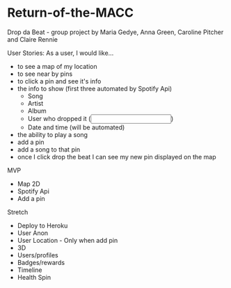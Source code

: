 # Return-of-the-MACC
Drop da Beat - 
group project by Maria Gedye, Anna Green, Caroline Pitcher and Claire Rennie

User Stories:
As a user, I would like...
- to see a map of my location
- to see near by pins
- to click a pin and see it's info
- the info to show (first three automated by Spotify Api)
  - Song
  - Artist
  - Album 
   - User who dropped it (<input/>)
   - Date and time (will be automated)
- the ability to play a song
- add a pin
- add a song to that pin
- once I click drop the beat I can see my new pin displayed on the map


MVP
- Map 2D
- Spotify Api
- Add a pin


Stretch
- Deploy to Heroku
- User Anon
- User Location - Only when add pin
- 3D
- Users/profiles
- Badges/rewards
- Timeline
- Health Spin


